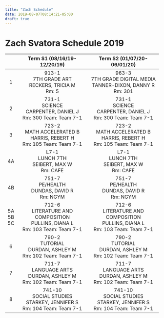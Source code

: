 ```yaml
---
title: "Zach Schedule"
date: 2019-08-07T08:14:21-05:00
draft: true
---
```


# Zach Svatora Schedule 2019

|                |                           Term S1 (08/16/19- 12/20/19)                            |                           Term S2 (01/07/20- 06/01/20)                            |
| :------------: | :-------------------------------------------------------------------------------: | :-------------------------------------------------------------------------------: |
|       1        |               913-1<br>7TH GRADE ART<br>RECKERS, TRICIA M<br>Rm: 5                |       963-3<br>7TH GRADE DIGITAL MEDIA<br>TANNER-DIXON, DANNY R<br>Rm: 301        |
|       2        |         731-1<br>SCIENCE<br>CARPENTER, DANIEL J<br>Rm: 300 Team: Team 7-1         |         731-1<br>SCIENCE<br>CARPENTER, DANIEL J<br>Rm: 300 Team: Team 7-1         |
|       3        |     723-2<br>MATH ACCELERATED B<br>HARRIS, REBERT H<br>Rm: 105 Team: Team 7-1     |     723-2<br>MATH ACCELERATED B<br>HARRIS, REBERT H<br>Rm: 105 Team: Team 7-1     |
|       4A       |                  L7-1<br>LUNCH 7TH<br>SEIBERT, MAX W<br>Rm: CAFE                  |                  L7-1<br>LUNCH 7TH<br>SEIBERT, MAX W<br>Rm: CAFE                  |
|       4B       |                 751-7<br>PE/HEALTH<br>DUNDAS, DAVID R<br>Rm: NGYM                 |                 751-7<br>PE/HEALTH<br>DUNDAS, DAVID R<br>Rm: NGYM                 |
| 5A<br>5B<br>5C | 712-6<br>LITERATURE AND COMPOSITION<br>PULLINS, DIANA L<br>Rm: 103 Team: Team 7-1 | 712-6<br>LITERATURE AND COMPOSITION<br>PULLINS, DIANA L<br>Rm: 103 Team: Team 7-1 |
|       6        |          790-2<br>TUTORIAL<br>DURDAN, ASHLEY M<br>Rm: 102 Team: Team 7-1          |          790-2<br>TUTORIAL<br>DURDAN, ASHLEY M<br>Rm: 102 Team: Team 7-1          |
|       7        |       711-7<br>LANGUAGE ARTS<br>DURDAN, ASHLEY M<br>Rm: 102 Team: Team 7-1        |       711-7<br>LANGUAGE ARTS<br>DURDAN, ASHLEY M<br>Rm: 102 Team: Team 7-1        |
|       8        |     741-10<br>SOCIAL STUDIES<br>STARKEY, JENNIFER S<br>Rm: 104 Team: Team 7-1     |     741-10<br>SOCIAL STUDIES<br>STARKEY, JENNIFER S<br>Rm: 104 Team: Team 7-1     |
